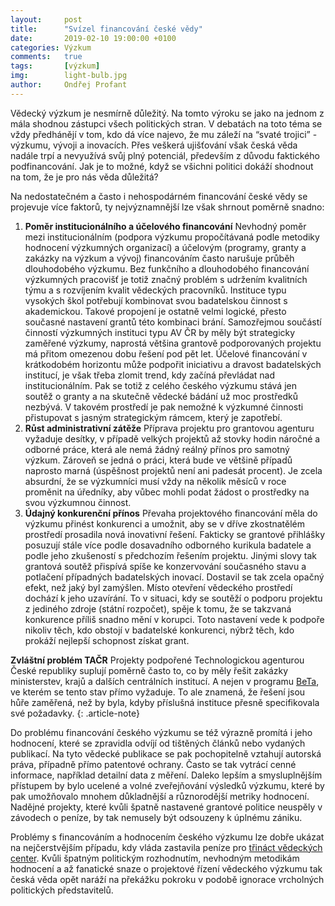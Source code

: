 ```yaml
---
layout:     post
title:      "Svízel financování české vědy"
date:       2019-02-10 19:00:00 +0100
categories: Výzkum
comments:   true
tags:       [výzkum]
img:        light-bulb.jpg
author:     Ondřej Profant
---
```


Vědecký výzkum je nesmírně důležitý. Na tomto výroku se jako na jednom z mála shodnou zástupci všech politických stran. V debatách na toto téma se vždy předhánějí v tom, kdo dá více najevo, že mu záleží na “svaté trojici” - výzkumu, vývoji a inovacích. Přes veškerá ujišťování však česká věda nadále trpí a nevyužívá svůj plný potenciál, především z důvodu faktického podfinancování. Jak je to možné, když se všichni politici dokáží shodnout na tom, že je pro nás věda důležitá?

<!--more-->

Na nedostatečném a často i nehospodárném financování české vědy se projevuje více faktorů, ty nejvýznamnější lze však shrnout poměrně snadno:

1. **Poměr institucionálního a účelového financování**
Nevhodný poměr mezi institucionálním (podpora výzkumu propočítávaná podle metodiky hodnocení výzkumných organizací) a účelovým (programy, granty a zakázky na výzkum a vývoj) financováním často narušuje průběh dlouhodobého výzkumu. Bez funkčního a dlouhodobého financování výzkumných pracovišť je totiž značný problém s udržením kvalitních týmu a s rozvíjením kvalit vědeckých pracovníků. Instituce typu vysokých škol potřebují kombinovat svou badatelskou činnost s akademickou. Takové propojení je ostatně velmi logické, přesto současné nastavení grantů této kombinaci brání. Samozřejmou součástí činností výzkumných instituci typu AV ČR by měly být strategicky zaměřené výzkumy, naprostá většina grantově podporovaných projektu má přitom omezenou dobu řešení pod pět let. Účelové financování v krátkodobém horizontu může podpořit iniciativu a dravost badatelských institucí, je však třeba zlomit trend, kdy začíná převládat nad institucionálním. Pak se totiž z celého českého výzkumu stává jen soutěž o granty a na skutečně vědecké bádání už moc prostředků nezbývá. V takovém prostředí je pak nemožné k výzkumné činnosti přistupovat s jasným strategickým rámcem, který je zapotřebí.
2. **Růst administrativní zátěže**
Příprava projektu pro grantovou agenturu vyžaduje desítky, v případě velkých projektů až stovky hodin náročné a odborné práce, která ale nemá žádný reálný přínos pro samotný výzkum. Zároveň se jedná o práci, která bude ve většině případů naprosto marná (úspěšnost projektů není ani padesát procent). Je zcela absurdní, že se výzkumníci musí vždy na několik měsíců v roce proměnit na úředníky, aby vůbec mohli podat žádost o prostředky na svou výzkumnou činnost.
3. **Údajný konkurenční přínos**
Převaha projektového financování měla do výzkumu přinést konkurenci a umožnit, aby se v dříve zkostnatělém prostředí prosadila nová inovativní řešení. Fakticky se grantové přihlášky posuzují stále více podle dosavadního odborného kurikula badatele a podle jeho zkušeností s předchozím řešením projektu. Jinými slovy tak grantová soutěž přispívá spíše ke konzervování současného stavu a potlačení případných badatelských inovací. Dostavil se tak zcela opačný efekt, než jaký byl zamýšlen. Místo otevření vědeckého prostředí dochází k jeho uzavírání. To v situaci, kdy se soutěží o podporu projektu z jediného zdroje (státní rozpočet), spěje k tomu, že se takzvaná konkurence příliš snadno mění v korupci. Toto nastavení vede k podpoře nikoliv těch, kdo obstojí v badatelské konkurenci, nýbrž těch, kdo prokáží nejlepší schopnost získat grant.

**Zvláštní problém TAČR**
Projekty podpořené Technologickou agenturou České republiky suplují poměrně často to, co by měly řešit zakázky ministerstev,  krajů a dalších centrálních institucí. A nejen v programu [BeTa](https://www.tacr.cz/index.php/cz/programy/program-beta.html), ve kterém se tento stav přímo vyžaduje. To ale znamená, že řešení jsou hůře zaměřená, než by byla, kdyby příslušná instituce přesně specifikovala své požadavky.
{: .article-note}

Do problému financování českého výzkumu se též výrazně promítá i jeho hodnocení, které se zpravidla odvíjí od tištěných článků nebo vydaných publikací. Na tyto vědecké publikace se pak pochopitelně vztahují autorská práva, případně přímo patentové ochrany. Často se tak vytrácí cenné informace, například detailní data z měření. Daleko lepším a smysluplnějším přístupem by bylo ucelené a volné zveřejňování výsledků výzkumu, které by pak umožňovalo mnohem důkladnější a různorodější metriky hodnocení. Nadějné projekty, které kvůli špatně nastavené grantové politice neuspěly v závodech o peníze, by tak nemusely být odsouzeny k úplnému zániku. 

Problémy s financováním a hodnocením českého výzkumu lze dobře ukázat na nejčerstvějším případu, kdy vláda zastavila peníze pro [třináct vědeckých center](https://www.seznamzpravy.cz/clanek/vlada-stopla-penize-pro-13-vedeckych-center-ktera-predtim-podporila-64299). Kvůli špatným politickým rozhodnutím, nevhodným metodikám hodnocení a až fanatické snaze o projektové řízení vědeckého výzkumu tak česká věda opět naráží na překážku pokroku v podobě ignorace vrcholných politických představitelů.

